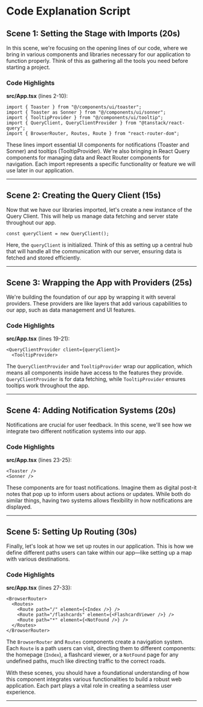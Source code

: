 # Code Explanation Script

## Scene 1: Setting the Stage with Imports (20s)

In this scene, we're focusing on the opening lines of our code, where we bring in various components and libraries necessary for our application to function properly. Think of this as gathering all the tools you need before starting a project.


### Code Highlights

**src/App.tsx** (lines 2-10):
```
import { Toaster } from "@/components/ui/toaster";
import { Toaster as Sonner } from "@/components/ui/sonner";
import { TooltipProvider } from "@/components/ui/tooltip";
import { QueryClient, QueryClientProvider } from "@tanstack/react-query";
import { BrowserRouter, Routes, Route } from "react-router-dom";
```
These lines import essential UI components for notifications (Toaster and Sonner) and tooltips (TooltipProvider). We're also bringing in React Query components for managing data and React Router components for navigation. Each import represents a specific functionality or feature we will use later in our application.



---

## Scene 2: Creating the Query Client (15s)

Now that we have our libraries imported, let's create a new instance of the Query Client. This will help us manage data fetching and server state throughout our app.

```tsx
const queryClient = new QueryClient();
```
Here, the `queryClient` is initialized. Think of this as setting up a central hub that will handle all the communication with our server, ensuring data is fetched and stored efficiently.



---

## Scene 3: Wrapping the App with Providers (25s)

We're building the foundation of our app by wrapping it with several providers. These providers are like layers that add various capabilities to our app, such as data management and UI features.


### Code Highlights

**src/App.tsx** (lines 19-21):
```
<QueryClientProvider client={queryClient}>
  <TooltipProvider>
```
The `QueryClientProvider` and `TooltipProvider` wrap our application, which means all components inside have access to the features they provide. `QueryClientProvider` is for data fetching, while `TooltipProvider` ensures tooltips work throughout the app.



---

## Scene 4: Adding Notification Systems (20s)

Notifications are crucial for user feedback. In this scene, we'll see how we integrate two different notification systems into our app.


### Code Highlights

**src/App.tsx** (lines 23-25):
```
<Toaster />
<Sonner />
```
These components are for toast notifications. Imagine them as digital post-it notes that pop up to inform users about actions or updates. While both do similar things, having two systems allows flexibility in how notifications are displayed.



---

## Scene 5: Setting Up Routing (30s)

Finally, let's look at how we set up routes in our application. This is how we define different paths users can take within our app—like setting up a map with various destinations.


### Code Highlights

**src/App.tsx** (lines 27-33):
```
<BrowserRouter>
  <Routes>
    <Route path="/" element={<Index />} />
    <Route path="/flashcards" element={<FlashcardViewer />} />
    <Route path="*" element={<NotFound />} />
  </Routes>
</BrowserRouter>
```
The `BrowserRouter` and `Routes` components create a navigation system. Each `Route` is a path users can visit, directing them to different components: the homepage (`Index`), a flashcard viewer, or a `NotFound` page for any undefined paths, much like directing traffic to the correct roads.


With these scenes, you should have a foundational understanding of how this component integrates various functionalities to build a robust web application. Each part plays a vital role in creating a seamless user experience.

---

